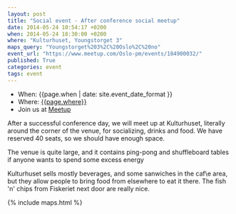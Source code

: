 ```yaml
---
layout: post
title: "Social event - After conference social meetup"
date: 2014-05-24 10:54:17 +0200
when: 2014-05-24 18:30:00 +0200
where: "Kulturhuset, Youngstorget 3"
maps_query: "Youngstorget%203%2C%20Oslo%2C%20no"
event_url: "https://www.meetup.com/Oslo-pm/events/184900032/"
published: True
categories: event
tags: event
---
```


* When: {{page.when | date: site.event_date_format }}
* Where: [{{page.where}}]({{site.maps_url}}{{page.maps_query}})
* Join us at [Meetup]({{page.event_url}})

After a successful conference day, we will meet up at Kulturhuset, literally around the corner of the venue, for socializing, drinks and food. We have reserved 40 seats, so we should have enough space.

The venue is quite large, and it contains ping-pong and shuffleboard tables if anyone wants to spend some excess energy

Kulturhuset sells mostly beverages, and some sanwiches in the caf\e area, but they allow people to bring food from elsewhere to eat it there. The fish &#39;n&#39; chips from Fiskeriet next door are really nice.

{% include maps.html %}